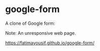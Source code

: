 # google-form

A clone of Google form:

 Note: An unresponsive web page.

https://fatimayousif.github.io/google-form/
